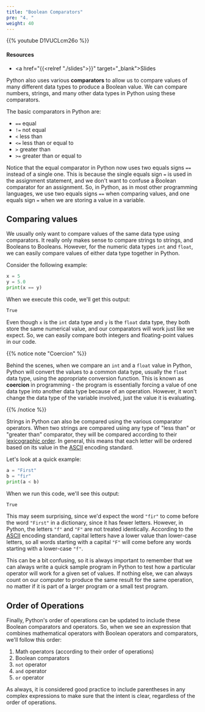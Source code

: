 ```yaml
---
title: "Boolean Comparators"
pre: "4. "
weight: 40
---
```


{{% youtube D1VUCLcm26o %}}

<!-- Old: QE5Lb58y1wI -->

#### Resources

* <a href="{{<relref "./slides">}}" target="_blank">Slides</a>

Python also uses various **comparators** to allow us to compare values of many different data types to produce a Boolean value. We can compare numbers, strings, and many other data types in Python using these comparators.

The basic comparators in Python are:

* `==` equal
* `!=` not equal
* `<` less than
* `<=` less than or equal to
* `>` greater than
* `>=` greater than or equal to

Notice that the equal comparator in Python now uses two equals signs `==` instead of a single one. This is because the single equals sign `=` is used in the assignment statement, and we don't want to confuse a Boolean comparator for an assignment. So, in Python, as in most other programming languages, we use two equals signs `==` when comparing values, and one equals sign `=` when we are storing a value in a variable.

## Comparing values

We usually only want to compare values of the same data type using comparators. It really only makes sense to compare strings to strings, and Booleans to Booleans. However, for the numeric data types `int` and `float`, we can easily compare values of either data type together in Python.

Consider the following example:

```python
x = 5
y = 5.0
print(x == y)
```

When we execute this code, we'll get this output:

```tex
True
```

Even though `x` is the `int` data type and `y` is the `float` data type, they both store the same numerical value, and our comparators will work just like we expect. So, we can easily compare both integers and floating-point values in our code.

{{% notice note "Coercion" %}}

Behind the scenes, when we compare an `int` and a `float` value in Python, Python will convert the values to a common data type, usually the `float` data type, using the appropriate conversion function. This is known as **coercion** in programming - the program is essentially forcing a value of one data type into another data type because of an operation. However, it won't change the data type of the variable involved, just the value it is evaluating. 

{{% /notice %}}

Strings in Python can also be compared using the various comparator operators. When two strings are compared using any type of "less than" or "greater than" comparator, they will be compared according to their [lexicographic order](https://en.wikipedia.org/wiki/Lexicographic_order). In general, this means that each letter will be ordered based on its value in the [ASCII](https://en.wikipedia.org/wiki/ASCII) encoding standard.

Let's look at a quick example:

```python
a = "First"
b = "fir"
print(a < b)
```

When we run this code, we'll see this output:

```tex
True
```

This may seem surprising, since we'd expect the word `"fir"` to come before the word `"First"` in a dictionary, since it has fewer letters. However, in Python, the letters `"f"` and `"F"` are not treated identically. According to the [ASCII](https://en.wikipedia.org/wiki/ASCII) encoding standard, capital letters have a lower value than lower-case letters, so all words starting with a capital `"F"` will come before any words starting with a lower-case `"f"`. 

This can be a bit confusing, so it is always important to remember that we can always write a quick sample program in Python to test how a particular operator will work for a given set of values. If nothing else, we can always count on our computer to produce the same result for the same operation, no matter if it is part of a larger program or a small test program.

## Order of Operations

Finally, Python's order of operations can be updated to include these Boolean comparators and operators. So, when we see an expression that combines mathematical operators with Boolean operators and comparators, we'll follow this order:

1. Math operators (according to their order of operations)
1. Boolean comparators
1. `not` operator
1. `and` operator
1. `or` operator

As always, it is considered good practice to include parentheses in any complex expressions to make sure that the intent is clear, regardless of the order of operations. 